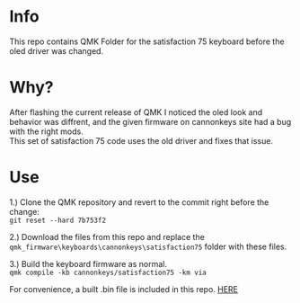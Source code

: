 # Info
This repo contains QMK Folder for the satisfaction 75 keyboard before the oled driver was changed.

# Why?
After flashing the current release of QMK I noticed the oled look and behavior was diffrent, and the given firmware on cannonkeys site had a bug with the right mods.  
This set of satisfaction 75 code uses the old driver and fixes that issue.  

# Use
1.) Clone the QMK repository and revert to the commit right before the change:  
`git reset --hard 7b753f2`  

2.) Download the files from this repo and replace the `qmk_firmware\keyboards\cannonkeys\satisfaction75` folder with these files.  

3.) Build the keyboard firmware as normal.  
 `qmk compile -kb cannonkeys/satisfaction75 -km via`  

For convenience, a built .bin file is included in this repo. [HERE](https://github.com/fearherbs1/sat-75-before-oled-driver-change/releases/tag/release)

